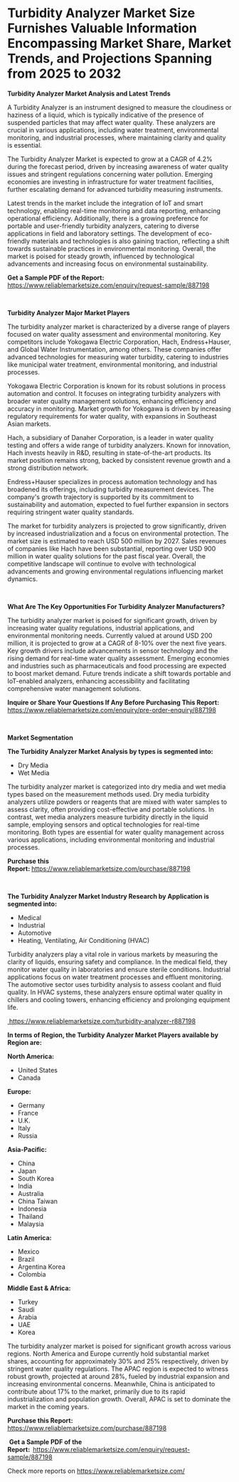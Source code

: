 <p><h1>Turbidity Analyzer Market Size Furnishes Valuable Information Encompassing Market Share, Market Trends, and Projections Spanning from 2025 to 2032</h1></p><p><strong>Turbidity Analyzer Market Analysis and Latest Trends</strong></p>
<p><p>A Turbidity Analyzer is an instrument designed to measure the cloudiness or haziness of a liquid, which is typically indicative of the presence of suspended particles that may affect water quality. These analyzers are crucial in various applications, including water treatment, environmental monitoring, and industrial processes, where maintaining clarity and quality is essential.</p><p>The Turbidity Analyzer Market is expected to grow at a CAGR of 4.2% during the forecast period, driven by increasing awareness of water quality issues and stringent regulations concerning water pollution. Emerging economies are investing in infrastructure for water treatment facilities, further escalating demand for advanced turbidity measuring instruments. </p><p>Latest trends in the market include the integration of IoT and smart technology, enabling real-time monitoring and data reporting, enhancing operational efficiency. Additionally, there is a growing preference for portable and user-friendly turbidity analyzers, catering to diverse applications in field and laboratory settings. The development of eco-friendly materials and technologies is also gaining traction, reflecting a shift towards sustainable practices in environmental monitoring. Overall, the market is poised for steady growth, influenced by technological advancements and increasing focus on environmental sustainability.</p></p>
<p><strong>Get a Sample PDF of the Report:&nbsp;</strong> <a href="https://www.reliablemarketsize.com/enquiry/request-sample/887198?utm_campaign=2192&utm_medium=2&utm_source=Github&utm_content=ia&utm_term=16022025&utm_id=turbidity-analyzer">https://www.reliablemarketsize.com/enquiry/request-sample/887198</a></p>
<p>&nbsp;</p>
<p><strong>Turbidity Analyzer Major Market Players</strong></p>
<p><p>The turbidity analyzer market is characterized by a diverse range of players focused on water quality assessment and environmental monitoring. Key competitors include Yokogawa Electric Corporation, Hach, Endress+Hauser, and Global Water Instrumentation, among others. These companies offer advanced technologies for measuring water turbidity, catering to industries like municipal water treatment, environmental monitoring, and industrial processes.</p><p>Yokogawa Electric Corporation is known for its robust solutions in process automation and control. It focuses on integrating turbidity analyzers with broader water quality management solutions, enhancing efficiency and accuracy in monitoring. Market growth for Yokogawa is driven by increasing regulatory requirements for water quality, with expansions in Southeast Asian markets.</p><p>Hach, a subsidiary of Danaher Corporation, is a leader in water quality testing and offers a wide range of turbidity analyzers. Known for innovation, Hach invests heavily in R&D, resulting in state-of-the-art products. Its market position remains strong, backed by consistent revenue growth and a strong distribution network.</p><p>Endress+Hauser specializes in process automation technology and has broadened its offerings, including turbidity measurement devices. The company's growth trajectory is supported by its commitment to sustainability and automation, expected to fuel further expansion in sectors requiring stringent water quality standards.</p><p>The market for turbidity analyzers is projected to grow significantly, driven by increased industrialization and a focus on environmental protection. The market size is estimated to reach USD 500 million by 2027. Sales revenues of companies like Hach have been substantial, reporting over USD 900 million in water quality solutions for the past fiscal year. Overall, the competitive landscape will continue to evolve with technological advancements and growing environmental regulations influencing market dynamics.</p></p>
<p>&nbsp;</p>
<p><strong>What Are The Key Opportunities For Turbidity Analyzer Manufacturers?</strong></p>
<p><p>The turbidity analyzer market is poised for significant growth, driven by increasing water quality regulations, industrial applications, and environmental monitoring needs. Currently valued at around USD 200 million, it is projected to grow at a CAGR of 8-10% over the next five years. Key growth drivers include advancements in sensor technology and the rising demand for real-time water quality assessment. Emerging economies and industries such as pharmaceuticals and food processing are expected to boost market demand. Future trends indicate a shift towards portable and IoT-enabled analyzers, enhancing accessibility and facilitating comprehensive water management solutions.</p></p>
<p><strong>Inquire or Share Your Questions If Any Before Purchasing This Report:</strong> <a href="https://www.reliablemarketsize.com/enquiry/pre-order-enquiry/887198?utm_campaign=2192&utm_medium=2&utm_source=Github&utm_content=ia&utm_term=16022025&utm_id=turbidity-analyzer">https://www.reliablemarketsize.com/enquiry/pre-order-enquiry/887198</a></p>
<p>&nbsp;</p>
<p><strong>Market Segmentation</strong></p>
<p><strong>The Turbidity Analyzer Market Analysis by types is segmented into:</strong></p>
<p><ul><li>Dry Media</li><li>Wet Media</li></ul></p>
<p><p>The turbidity analyzer market is categorized into dry media and wet media types based on the measurement methods used. Dry media turbidity analyzers utilize powders or reagents that are mixed with water samples to assess clarity, often providing cost-effective and portable solutions. In contrast, wet media analyzers measure turbidity directly in the liquid sample, employing sensors and optical technologies for real-time monitoring. Both types are essential for water quality management across various applications, including environmental monitoring and industrial processes.</p></p>
<p><strong>Purchase this Report:&nbsp;</strong><a href="https://www.reliablemarketsize.com/purchase/887198?utm_campaign=2192&utm_medium=2&utm_source=Github&utm_content=ia&utm_term=16022025&utm_id=turbidity-analyzer">https://www.reliablemarketsize.com/purchase/887198</a></p>
<p>&nbsp;</p>
<p><strong>The Turbidity Analyzer Market Industry Research by Application is segmented into:</strong></p>
<p><ul><li>Medical</li><li>Industrial</li><li>Automotive</li><li>Heating, Ventilating, Air Conditioning (HVAC)</li></ul></p>
<p><p>Turbidity analyzers play a vital role in various markets by measuring the clarity of liquids, ensuring safety and compliance. In the medical field, they monitor water quality in laboratories and ensure sterile conditions. Industrial applications focus on water treatment processes and effluent monitoring. The automotive sector uses turbidity analysis to assess coolant and fluid quality. In HVAC systems, these analyzers ensure optimal water quality in chillers and cooling towers, enhancing efficiency and prolonging equipment life.</p></p>
<p><a href="https://www.reliablemarketsize.com/turbidity-analyzer-r887198?utm_campaign=2192&utm_medium=2&utm_source=Github&utm_content=ia&utm_term=16022025&utm_id=turbidity-analyzer">&nbsp;https://www.reliablemarketsize.com/turbidity-analyzer-r887198</a></p>
<p><strong>In terms of Region, the Turbidity Analyzer Market Players available by Region are:</strong></p>
<p>
    <p> <strong> North America: </strong>
        <ul>
            <li>United States</li>
            <li>Canada</li>
        </ul>
        </p> 
    <p> <strong> Europe: </strong>
        <ul>
            <li>Germany</li>
            <li>France</li>
            <li>U.K.</li>
            <li>Italy</li>
            <li>Russia</li>
        </ul>
        </p> 
    <p> <strong> Asia-Pacific: </strong>
        <ul>
            <li>China</li>
            <li>Japan</li>
            <li>South Korea</li>
            <li>India</li>
            <li>Australia</li>
            <li>China Taiwan</li>
            <li>Indonesia</li>
            <li>Thailand</li>
            <li>Malaysia</li>
        </ul>
        </p> 
    <p> <strong> Latin America: </strong>
        <ul>
            <li>Mexico</li>
            <li>Brazil</li>
            <li>Argentina Korea</li>
            <li>Colombia</li>
        </ul>
        </p> 
    <p> <strong> Middle East & Africa: </strong>
        <ul>
            <li>Turkey</li>
            <li>Saudi</li>
            <li>Arabia</li>
            <li>UAE</li>
            <li>Korea</li>
        </ul>
    </p>
    </p>
<p><p>The turbidity analyzer market is poised for significant growth across various regions. North America and Europe currently hold substantial market shares, accounting for approximately 30% and 25% respectively, driven by stringent water quality regulations. The APAC region is expected to witness robust growth, projected at around 28%, fueled by industrial expansion and increasing environmental concerns. Meanwhile, China is anticipated to contribute about 17% to the market, primarily due to its rapid industrialization and population growth. Overall, APAC is set to dominate the market in the coming years.</p></p>
<p><strong>Purchase this Report: </strong><a href="https://www.reliablemarketsize.com/purchase/887198?utm_campaign=2192&utm_medium=2&utm_source=Github&utm_content=ia&utm_term=16022025&utm_id=turbidity-analyzer">https://www.reliablemarketsize.com/purchase/887198</a></p>
<p>&nbsp;<strong>Get a Sample PDF of the Report:&nbsp;&nbsp;</strong><a href="https://www.reliablemarketsize.com/enquiry/request-sample/887198?utm_campaign=2192&utm_medium=2&utm_source=Github&utm_content=ia&utm_term=16022025&utm_id=turbidity-analyzer">https://www.reliablemarketsize.com/enquiry/request-sample/887198</a></p>
<p><strong></strong></p>
<p>Check more reports on <a href="https://www.reliablemarketsize.com/?utm_campaign=2192&utm_medium=2&utm_source=Github&utm_content=ia&utm_term=16022025&utm_id=turbidity-analyzer">https://www.reliablemarketsize.com/</a></p>